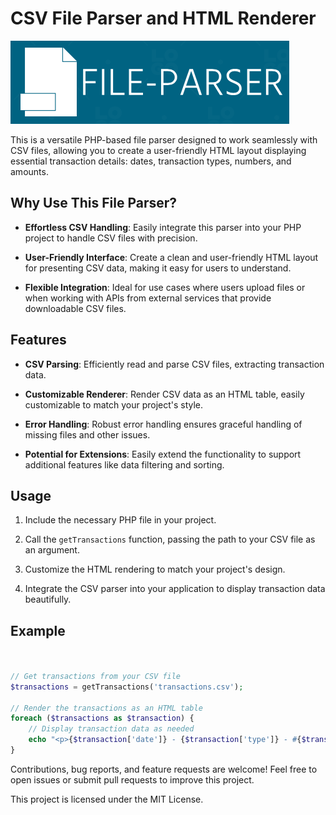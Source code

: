 # CSV File Parser and HTML Renderer

![CSV File Parser Demo](demo.png)

This is a versatile PHP-based file parser designed to work seamlessly with CSV files, allowing you to create a user-friendly HTML layout displaying essential transaction details: dates, transaction types, numbers, and amounts.

## Why Use This File Parser?

- **Effortless CSV Handling**: Easily integrate this parser into your PHP project to handle CSV files with precision.

- **User-Friendly Interface**: Create a clean and user-friendly HTML layout for presenting CSV data, making it easy for users to understand.

- **Flexible Integration**: Ideal for use cases where users upload files or when working with APIs from external services that provide downloadable CSV files.

## Features

- **CSV Parsing**: Efficiently read and parse CSV files, extracting transaction data.

- **Customizable Renderer**: Render CSV data as an HTML table, easily customizable to match your project's style.

- **Error Handling**: Robust error handling ensures graceful handling of missing files and other issues.

- **Potential for Extensions**: Easily extend the functionality to support additional features like data filtering and sorting.

## Usage

1. Include the necessary PHP file in your project.

2. Call the `getTransactions` function, passing the path to your CSV file as an argument.

3. Customize the HTML rendering to match your project's design.

4. Integrate the CSV parser into your application to display transaction data beautifully.

## Example

```php


// Get transactions from your CSV file
$transactions = getTransactions('transactions.csv');

// Render the transactions as an HTML table
foreach ($transactions as $transaction) {
    // Display transaction data as needed
    echo "<p>{$transaction['date']} - {$transaction['type']} - #{$transaction['number']} - \${$transaction['amount']}</p>";
}
```

Contributions, bug reports, and feature requests are welcome! Feel free to open issues or submit pull requests to improve this project.

This project is licensed under the MIT License.
